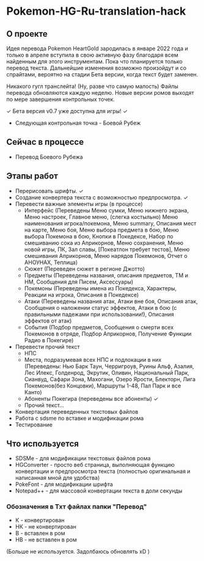 # Pokemon-HG-Ru-translation-hack

## О проекте
Идея перевода Pokemon HeartGold зародилась в январе 2022 года и только в апреле вступила в свою активную фазу благодаря всем найденным для этого инструментам. Пока что планируется только перевод текста. Дальнейшие изменения возможно произойдут и со спрайтами, вероятно на стадии Бета версии, когда текст будет заменен. 

Никакого гугл транслейта! (Ну, разве что самую малость)
Файлы перевода обновляются каждую неделю.
Новые версии ромов выходят по мере завершения контрольных точек.

✓ Бета версия v0.7 уже доступна для игры! ✓
- Следующая контрольная точка - Боевой Рубеж

## Сейчас в процессе
- Перевод Боевого Рубежа

## Этапы работ

- Перерисовать шрифты. ✓
- Создание конвертера текста с возможностью предпросмотра. ✓
- Перевести важные элементы игры (в процессе)
  - Интерфейс (Переведены Меню сумки, Меню нижнего экрана, Меню настроек, Главное меню, (слегка костыльно) Меню наименования игрока/покемона, Меню summary, Описания мест на карте, Меню боя, Меню выбора предмета в бою, Меню выбора Покемона в бою, Кнопки в Покедексе, Набор по смешиванию сока из Априкорнов, Меню сохранения, Меню новой игры, ПК, Зал славы, [Покеатлон требует тестов], Меню смешивания Априкорнов, Меню нарядов Покемонов, Отчет о АНОУНАХ, Теплица)
  - Сюжет (Переведен сюжет в регионе Джотто)
  - Предметы (Переведены названия, описания предметов, ТМ и НМ, Сообщения для Писем, Аксессуары)
  - Покемоны (Переведены имена из Покедекса, Характеры, Реакции на игрока, Описания в Покедексе)
  - Атаки (Переведены названия атак, Атаки вне боя, Описания атак, Сообщения о наложении статус эффектов, Атаки в бою (с правильными падежами при использовании!), Описания эффектов от атак)
  - События (Подбор предметов, Сообщения о смерти всех Покемонов в отряде, Подбор Априкорнов, Получение Функции Радио в Покегире)
- Перевести прочий текст
  - НПС
  - Места, подразумевая всех НПС и подлокации в них (Переведены: Нью Барк Таун, Черригроув, Руины Альф, Азалия, Лес Илекс, Голденрод, Экрутик, Оливин, Национальный Парк, Сианвуд, Сафари Зона, Махогани, Озеро Ярости, Блекторн, Лига Покемонов(без Концовки), Маршруты 1-48, Пал Парк и все Канто)
  - Абоненты Покегира (переведены все абоненты) ✓
  - Прочий текст...
- Конвертация переведенных текстовых файлов 
- Работа с sdsme по вставке и модификации рома
- Тестирование

## Что используется

- SDSMe - для модификации текстовых файлов рома
- HGConverter - просто веб страница, выполняющая функцию конвертации и предпросмотра текста (полностью оригинальная и написанная мной для удобства)
- PokeFont - для модификации шрифта
- Notepad++ - для массовой конвертации текста в доли секунды

### Обозначения в Тхт файлах папки "Перевод"

- К - конвертирован
- НК - не конвертирован
- В - вставлен в ром
- НВ - не вставлен в ром

(Больше не используется. Задолбаюсь обновлять xD )
